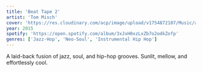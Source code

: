 ```yaml
---
title: 'Beat Tape 2'
artist: 'Tom Misch'
cover: 'https://res.cloudinary.com/acp/image/upload/v1754872107/Music/a44221cf-2cbc-4442-8aa3-6ee6064ba76e.png'
year: 2015
spotify: 'https://open.spotify.com/album/3xJxH0xzLxZb7o2odkZofp'
genres: ['Jazz-Hop', 'Neo-Soul', 'Instrumental Hip Hop']
---
```


A laid-back fusion of jazz, soul, and hip-hop grooves. Sunlit, mellow, and effortlessly cool.
